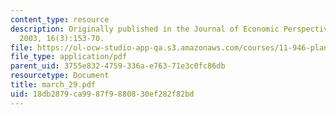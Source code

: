 ```yaml
---
content_type: resource
description: Originally published in the Journal of Economic Perspectives, Summer
  2003, 16(3):153-70.
file: https://ol-ocw-studio-app-qa.s3.amazonaws.com/courses/11-946-planning-in-transition-economies-for-growth-and-equity-spring-2004/18db2879ca9987f9880830ef282f82bd_march_29.pdf
file_type: application/pdf
parent_uid: 3755e832-4759-336a-e763-71e3c0fc86db
resourcetype: Document
title: march_29.pdf
uid: 18db2879-ca99-87f9-8808-30ef282f82bd
---
```

